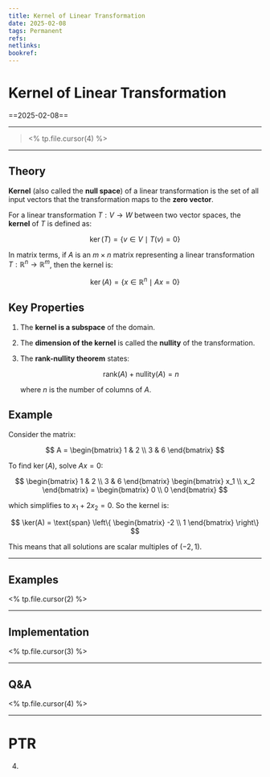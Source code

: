 ```yaml
---
title: Kernel of Linear Transformation
date: 2025-02-08
tags: Permanent
refs: 
netlinks:
bookref: 
---
```

# Kernel of Linear Transformation
==2025-02-08==

---
> <% tp.file.cursor(4) %>
---
## Theory
**Kernel** (also called the **null space**) of a linear transformation is the set of all input vectors that the transformation maps to the **zero vector**.

For a linear transformation $T: V \to W$ between two vector spaces, the **kernel** of $T$ is defined as:

$$
\ker(T) = \{ v \in V \mid T(v) = 0 \}
$$

In matrix terms, if $A$ is an $m \times n$ matrix representing a linear transformation $T: \mathbb{R}^n \to \mathbb{R}^m$, then the kernel is:

$$
\ker(A) = \{ x \in \mathbb{R}^n \mid Ax = 0 \}
$$

## Key Properties
1. The **kernel is a subspace** of the domain.
2. The **dimension of the kernel** is called the **nullity** of the transformation.
3. The **rank-nullity theorem** states:

   $$
   \text{rank}(A) + \text{nullity}(A) = n
   $$

   where $n$ is the number of columns of $A$.

## Example
Consider the matrix:

$$
A = \begin{bmatrix} 1 & 2 \\ 3 & 6 \end{bmatrix}
$$

To find $\ker(A)$, solve $Ax = 0$:

$$
\begin{bmatrix} 1 & 2 \\ 3 & 6 \end{bmatrix} \begin{bmatrix} x_1 \\ x_2 \end{bmatrix} = \begin{bmatrix} 0 \\ 0 \end{bmatrix}
$$

which simplifies to $x_1 + 2x_2 = 0$. So the kernel is:

$$
\ker(A) = \text{span} \left\{ \begin{bmatrix} -2 \\ 1 \end{bmatrix} \right\}
$$

This means that all solutions are scalar multiples of $(-2,1)$.




---
## Examples
<% tp.file.cursor(2) %>


---
## Implementation
<% tp.file.cursor(3) %>



---
## Q&A
<% tp.file.cursor(4) %>



---
# PTR

4. 
